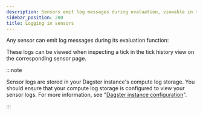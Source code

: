 ```yaml
---
description: Sensors emit log messages during evaluation, viewable in tick history in the Dagster UI.
sidebar_position: 200
title: Logging in sensors
---
```


Any sensor can emit log messages during its evaluation function:

<CodeExample
  path="docs_snippets/docs_snippets/concepts/partitions_schedules_sensors/sensors/sensors.py"
  startAfter="start_sensor_logging"
  endBefore="end_sensor_logging"
  title="src/<project-name>/defs/sensors.py"
/>

These logs can be viewed when inspecting a tick in the tick history view on the corresponding sensor page.

:::note

Sensor logs are stored in your Dagster instance's compute log storage. You should ensure that your compute log storage is configured to view your sensor logs. For more information, see "[Dagster instance configuration](/deployment/oss/oss-instance-configuration#compute-log-storage)".

:::
